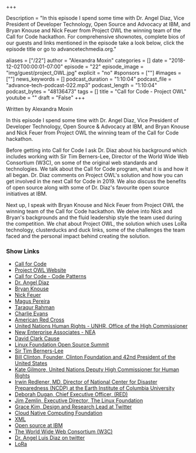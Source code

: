 +++

Description = "In this episode I spend some time with Dr. Angel Diaz, Vice President of Developer Technology, Open Source and Advocacy at IBM, and Bryan Knouse and Nick Feuer from Project OWL the winning team of the Call for Code hackathon. For comprehensive shownotes, complete bios of our guests and links mentioned in the episode take a look below, click the episode title or go to advancetechmedia.org."

aliases = ["/22"]
author = "Alexandra Moxin"
categories = []
date = "2018-12-02T00:00:01-07:00"
episode = "22"
episode_image = "img/guest/project_OWL.jpg"
explicit = "no"
#sponsors = [""]
#images = [""]
news_keywords = []
podcast_duration = "1:10:04"
podcast_file = "advance-tech-podcast-022.mp3"
podcast_length = "1:10:04"
podcast_bytes = "48136473"
tags = []
title = "Call for Code - Project OWL"
youtube = ""
draft = "False"
+++

Written by Alexandra Moxin

In this episode I spend some time with Dr. Angel Diaz, Vice President of Developer Technology, Open Source & Advocacy at IBM, and Bryan Knouse and Nick Feuer from Project OWL the winning team of the Call for Code hackathon.

Before getting into Call for Code I ask Dr. Diaz about his background which includes working with Sir Tim Berners-Lee, Director of the World Wide Web Consortium (W3C), on some of the original web standards and technologies. We talk about the Call for Code program, what it is and how it all began. Dr. Diaz comments on Project OWL's solution and how you can get involved in the next Call for Code in 2019. We also discuss the benefits of open source along with some of Dr. Diaz's favourite open source initiatives at IBM.

Next up, I speak with Bryan Knouse and Nick Feuer from Project OWL the winning team of the Call for Code hackathon. We delve into Nick and Bryan's backgrounds and the fluid leadership style the team used during the competition. We chat about Project OWL, the solution which uses LoRa technology, clusterducks and duck links, some of the challenges the team faced and the personal impact behind creating the solution.



### Show Links

* [Call for Code](https://callforcode.org/)
* [Project OWL Website](http://www.project-owl.com/)
* [Call for Code - Code Patterns](https://developer.ibm.com/callforcode/)
* [Dr. Angel Diaz](https://www.linkedin.com/in/diazangel/)
* [Bryan Knouse](https://www.linkedin.com/in/bryan-knouse/)
* [Nick Feuer](https://www.linkedin.com/in/nick-feuer-52823241/)
* [Magus Pereira](https://www.linkedin.com/in/magusta/)
* [Taraqur Rahman](https://www.linkedin.com/in/tqrahman/)
* [Charlie Evans](https://www.linkedin.com/in/charlieevans/)
* [American Red Cross](https://www.redcross.org/)
* [United Nations Human Rights - UNHR, Office of the High Commissioner](https://www.ohchr.org/EN/pages/home.aspx)
* [New Enterprise Associates - NEA](https://www.nea.com/)
* [David Clark Cause](https://davidclarkcause.com/)
* [Linux Foundation Open Source Summit](https://events.linuxfoundation.org/events/open-source-summit-north-america-2018/)
* [Sir Tim Berners-Lee](https://www.w3.org/People/Berners-Lee/)
* [Bill Clinton, Founder, Clinton Foundation and 42nd President of the United States](https://www.clintonfoundation.org/about/president-clinton)
* [Kate Gilmore, United Nations Deputy High Commissioner for Human Rights](https://www.ohchr.org/EN/AboutUs/Pages/KateGilmore.aspx)
* [Irwin Redlener, MD, Director of National Center for Disaster Preparedness (NCDP) at the Earth Institute of Columbia University](https://www.mailman.columbia.edu/people/our-faculty/ir2110)
* [Deborah Dugan, Chief Executive Officer, (RED)](https://www.one.org/us/person/deb-dugan/)
* [Jim Zemlin, Executive Director, The Linux Foundation](https://www.linkedin.com/in/zemlin/)
* [Grace Kim, Design and Research Lead at Twitter](https://www.linkedin.com/in/gracekim1/)
* [Cloud Native Computing Foundation](https://www.cncf.io/)
* [XML](https://www.w3.org/XML/)
* [Open source at IBM](https://developer.ibm.com/open/)
* [The World Wide Web Consortium (W3C)](https://www.w3.org/)
* [Dr. Angel Luis Diaz on twitter](https://twitter.com/angelluisdiaz)
* [LoRa](https://en.wikipedia.org/wiki/LoRa)

